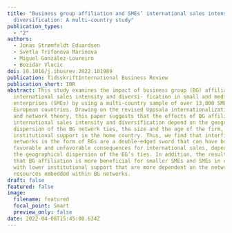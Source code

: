 ```yaml
---
title: "Business group affiliation and SMEs’ international sales intensity and
  diversification: A multi-country study"
publication_types:
  - "2"
authors:
  - Jonas Strømfeldt Eduardsen
  - Svetla Trifonova Marinova
  - Miguel González-Loureiro
  - Bozidar Vlacic
doi: 10.1016/j.ibusrev.2022.101989
publication: TidsskriftInternational Business Review
publication_short: IBR
abstract: This study examines the impact of business group (BG) affiliation on
  international sales intensity and diversi- fication in small and medium-sized
  enterprises (SMEs) by using a multi-country sample of over 13,000 SMEs from 34
  European countries. Drawing on the revised Uppsala internationalization model
  and network theory, this paper suggests that the effects of BG affiliation on
  international sales intensity and diversification depend on the geographical
  dispersion of the BG network ties, the size and the age of the firm, and the
  institutional support in the home country. Thus, we find that interfirm
  networks in the form of BGs are a double-edged sword that can have both
  favorable and unfavorable consequences for international sales, depending on
  the geographical dispersion of the BG’s ties. In addition, the results reveal
  that BG affiliation is more beneficial for smaller SMEs and SMEs in countries
  with lower institutional support that are more dependent on the network
  resources embedded within BG networks.
draft: false
featured: false
image:
  filename: featured
  focal_point: Smart
  preview_only: false
date: 2022-04-08T15:45:08.634Z
---
```

